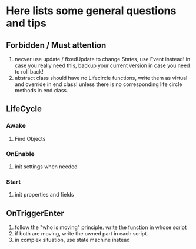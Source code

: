 # Here lists some general questions and tips

## Forbidden / Must attention
1. necver use update / fixedUpdate to change States, use Event instead! in case you really need this, backup your current version in case you need to roll back!
2. abstract class should have no Lifecircle functions, write them as virtual and override in end class! unless there is no corresponding life circle methods in end class.
## LifeCycle
### Awake
1. Find Objects
   
### OnEnable
1. init settings when needed

### Start
1. init properties and fields

## OnTriggerEnter
1. follow the "who is moving" principle. write the function in whose script
2. if both are moving, write the owned part in each script.
3. in complex situation, use state machine instead